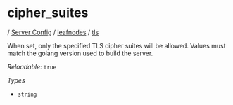 # cipher_suites

/ [Server Config](/ref/config/index.md) / [leafnodes](/ref/config/leafnodes/index.md) / [tls](/ref/config/leafnodes/tls/index.md) 

When set, only the specified TLS cipher suites will be allowed. Values must match the golang version used to build the server.

*Reloadable*: `true`

*Types*

- `string`


